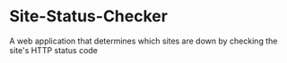 # Site-Status-Checker
A web application that determines which sites are down by checking the site's HTTP status code

